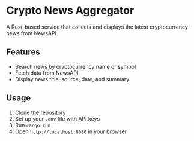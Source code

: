 # Crypto News Aggregator

A Rust-based service that collects and displays the latest cryptocurrency news from NewsAPI.

## Features

- Search news by cryptocurrency name or symbol
- Fetch data from NewsAPI
- Display news title, source, date, and summary

## Usage

1. Clone the repository
2. Set up your `.env` file with API keys
3. Run `cargo run`
4. Open `http://localhost:8080` in your browser
